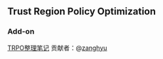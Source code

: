 ## Trust Region Policy Optimization

### Add-on
[TRPO整理笔记](https://github.com/zanghyu/DeepRL/blob/TRPO_note/DRL%E5%89%8D%E6%B2%BF%E7%AE%97%E6%B3%95(16%E7%A7%8D)/TRPO/TRPO_note.md)
贡献者：@[zanghyu](https://github.com/zanghyu)